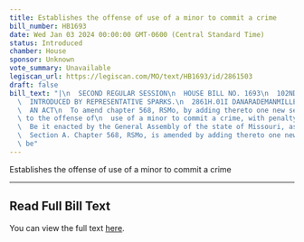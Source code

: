 ```yaml
---
title: Establishes the offense of use of a minor to commit a crime
bill_number: HB1693
date: Wed Jan 03 2024 00:00:00 GMT-0600 (Central Standard Time)
status: Introduced
chamber: House
sponsor: Unknown
vote_summary: Unavailable
legiscan_url: https://legiscan.com/MO/text/HB1693/id/2861503
draft: false
bill_text: "|\n  SECOND REGULAR SESSION\n  HOUSE BILL NO. 1693\n  102ND GENERAL ASSEMBLY\n\
  \  INTRODUCED BY REPRESENTATIVE SPARKS.\n  2861H.01I DANARADEMANMILLER,ChiefClerk\n\
  \  AN ACT\n  To amend chapter 568, RSMo, by adding thereto one new section relating\
  \ to the offense of\n  use of a minor to commit a crime, with penalty provisions.\n\
  \  Be it enacted by the General Assembly of the state of Missouri, as follows:\n\
  \  Section A. Chapter 568, RSMo, is amended by adding thereto one new section, to\
  \ be"
---
```

Establishes the offense of use of a minor to commit a crime

---

## Read Full Bill Text

You can view the full text [here](https://legiscan.com/MO/text/HB1693/id/2861503).
